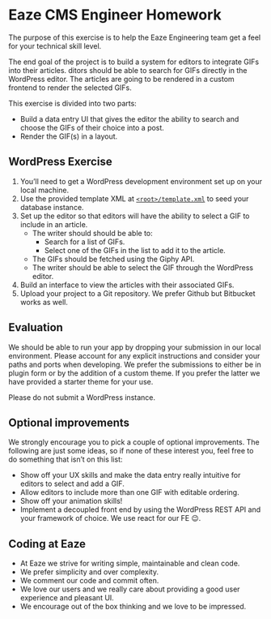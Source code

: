 # Eaze CMS Engineer Homework
The purpose of this exercise is to help the Eaze Engineering team get a feel for your technical skill level.

The end goal of the project is to build a system for editors to integrate GIFs into their articles. ditors should be able to search for GIFs directly in the WordPress editor. The articles are going to be rendered in a custom frontend to render the selected GIFs.

This exercise is divided into two parts:
- Build a data entry UI that gives the editor the ability to search and choose the GIFs of their choice into a post.
- Render the GIF(s) in a layout.

## WordPress Exercise
1. You’ll need to get a WordPress development environment set up on your local machine.
2. Use the provided template XML at [`<root>/template.xml`](template.xml) to seed your database instance.
3. Set up the editor so that editors will have the ability to select a GIF to include in an article.
    - The writer should should be able to:
        - Search for a list of GIFs.
        - Select one of the GIFs in the list to add it to the article.
    - The GIFs should be fetched using the Giphy API.
    - The writer should be able to select the GIF through the WordPress editor.
4. Build an interface to view the articles with their associated GIFs.
5. Upload your project to a Git repository. We prefer Github but Bitbucket works as well.

## Evaluation
We should be able to run your app by dropping your submission in our local environment. Please account for any explicit instructions and consider your paths and ports when developing. We prefer the submissions to either be in plugin form or by the addition of a custom theme. If you prefer the latter we have provided a starter theme for your use.

Please do not submit a WordPress instance.

## Optional improvements
We strongly encourage you to pick a couple of optional improvements. The following are just some ideas, so if none of these interest you, feel free to do something that isn’t on this list:
  - Show off your UX skills and make the data entry really intuitive for editors to select and add a GIF.
  - Allow editors to include more than one GIF with editable ordering.
  - Show off your animation skills!
  - Implement a decoupled front end by using the WordPress REST API and your framework of choice. We use react for our FE 😉.

## Coding at Eaze
- At Eaze we strive for writing simple, maintainable and clean code.
- We prefer simplicity and over complexity.
- We comment our code and commit often.
- We love our users and we really care about providing a good user experience and pleasant UI.
- We encourage out of the box thinking and we love to be impressed.

